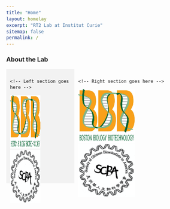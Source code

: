 ```yaml
---
title: "Home"
layout: homelay
excerpt: "RT2 Lab at Institut Curie"
sitemap: false
permalink: /
---
```


### About the Lab

<div style="display: flex; flex-direction: row;">
  
  <div style="flex-basis: 35%; background-color: #f2f2f2; padding: 10px;">
    
    <!-- Left section goes here -->
    
<img src="images/logo/bbb_logo_yl_xl_v1.jpg" alt="logo example 2" style="width:50%;height:50%">
<img src="images/logo/screen_shot_2018-02-19_at_10.50.36_am_0.png" alt="logo example 3" style="width:50%;height:50%" >
 
  </div>
  
  <div style="flex-basis: 65%; padding: 10px;">
    
    <!-- Right section goes here -->
    
<img src="images/logo/bbb_logo_yl_xl_v1.jpg" alt="logo example 2" style="width:50%;height:50%">
<img src="images/logo/screen_shot_2018-02-19_at_10.50.36_am_0.png" alt="logo example 3" style="width:50%;height:50%" >
    
  </div>
  
</div>
